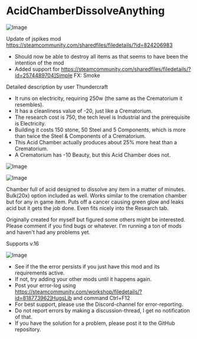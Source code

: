 # AcidChamberDissolveAnything

![Image](https://i.imgur.com/buuPQel.png)

Update of jspikes mod
https://steamcommunity.com/sharedfiles/filedetails/?id=824206983

- Should now be able to destroy all items as that seems to have been the intention of the mod
- Added support for https://steamcommunity.com/sharedfiles/filedetails/?id=2574489704]Simple FX: Smoke

Detailed description by user Thundercraft


- It runs on electricity, requiring 250w (the same as the Crematorium it resembles).
- It has a cleanliness value of -20, just like a Crematorium.
- The research cost is 750, the tech level is Industrial and the prerequisite is Electricity.
- Building it costs 150 stone, 50 Steel and 5 Components, which is more than twice the Steel &amp; Components of a Crematorium.
- This Acid Chamber actually produces about 25% more heat than a Crematorium.
- A Crematorium has -10 Beauty, but this Acid Chamber does not.


![Image](https://i.imgur.com/pufA0kM.png)

	
![Image](https://i.imgur.com/Z4GOv8H.png)

Chamber full of acid designed to dissolve any item in a matter of minutes. Bulk(20x) option included as well. Works similar to the cremation chamber but for any in game item. Puts off a cancer causing green glow and leaks acid but it gets the job done. Even fits nicely into the Research tab.

Originally created for myself but figured some others might be interested. Please comment if you find bugs or whatever. I'm running a ton of mods and haven't had any problems yet. 

Supports v.16

![Image](https://i.imgur.com/PwoNOj4.png)



-  See if the the error persists if you just have this mod and its requirements active.
-  If not, try adding your other mods until it happens again.
-  Post your error-log using https://steamcommunity.com/workshop/filedetails/?id=818773962]HugsLib and command Ctrl+F12
-  For best support, please use the Discord-channel for error-reporting.
-  Do not report errors by making a discussion-thread, I get no notification of that.
-  If you have the solution for a problem, please post it to the GitHub repository.




